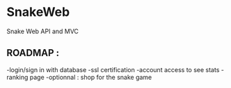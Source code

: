 # SnakeWeb
Snake Web API and MVC

## ROADMAP : 
  -login/sign in with database
  -ssl certification
  -account access to see stats
  -ranking page
  -optionnal : shop for the snake game
